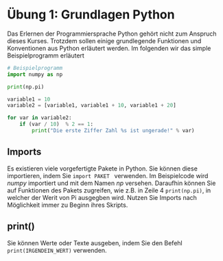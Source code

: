 # Übung 1: Grundlagen Python

Das Erlernen der Programmiersprache Python gehört nicht zum Anspruch dieses Kurses. Trotzdem sollen einige grundlegende
Funktionen und Konventionen aus Python erläutert werden. Im folgenden wir das simple Beispielprogramm erläutert

````python
# Beispielprogramm
import numpy as np

print(np.pi)

variable1 = 10
variable2 = [variable1, variable1 + 10, variable1 + 20]

for var in variable2:
    if (var / 10)  % 2 == 1:
        print("Die erste Ziffer Zahl %s ist ungerade!" % var)

````
## Imports
Es existieren viele vorgefertigte Pakete in Python. Sie können diese importieren, indem Sie ``import PAKET `` verwenden.
Im Beispielcode wird *numpy* importiert und mit dem Namen *np* versehen. Daraufhin können Sie auf Funktionen des Pakets
zugreifen, wie z.B. in Zeile 4 ``print(np.pi)``, in welcher der Werit von Pi ausgegben wird. Nutzen Sie Imports nach 
Möglichkeit immer zu Beginn ihres Skripts.

## print()
Sie können Werte oder Texte ausgeben, indem Sie den Befehl ``print(IRGENDEIN_WERT)`` verwenden.

